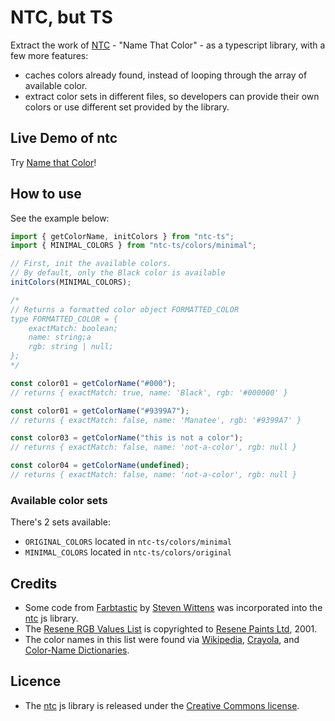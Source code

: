 # NTC, but TS

Extract the work of [NTC](https://chir.ag/projects/ntc/) - "Name That Color" - as a typescript library, with a few more features:

- caches colors already found, instead of looping through the array of available color.
- extract color sets in different files, so developers can provide their own colors or use different set provided by the library.

## Live Demo of ntc

Try [Name that Color](https://chir.ag/projects/name-that-color/)!

## How to use

See the example below:

```ts
import { getColorName, initColors } from "ntc-ts";
import { MINIMAL_COLORS } from "ntc-ts/colors/minimal";

// First, init the available colors.
// By default, only the Black color is available
initColors(MINIMAL_COLORS);

/*
// Returns a formatted color object FORMATTED_COLOR
type FORMATTED_COLOR = {
    exactMatch: boolean;
    name: string;a
    rgb: string | null;
};
*/

const color01 = getColorName("#000");
// returns { exactMatch: true, name: 'Black', rgb: '#000000' }

const color01 = getColorName("#9399A7");
// returns { exactMatch: false, name: 'Manatee', rgb: '#9399A7' }

const color03 = getColorName("this is not a color");
// returns { exactMatch: false, name: 'not-a-color', rgb: null }

const color04 = getColorName(undefined);
// returns { exactMatch: false, name: 'not-a-color', rgb: null }
```

### Available color sets

There's 2 sets available:

- `ORIGINAL_COLORS` located in `ntc-ts/colors/minimal`
- `MINIMAL_COLORS` located in `ntc-ts/colors/original`

## Credits

- Some code from [Farbtastic](http://www.acko.net/dev/farbtastic) by [Steven Wittens](http://www.acko.net/) was incorporated into the [ntc](https://chir.ag/projects/ntc/) js library.
- The [Resene RGB Values List](http://www-swiss.ai.mit.edu/~jaffer/Color/resenecolours.txt) is copyrighted to [Resene Paints Ltd](http://www.resene.co.nz/), 2001.
- The color names in this list were found via [Wikipedia](http://en.wikipedia.org/wiki/List_of_colors), [Crayola](http://en.wikipedia.org/wiki/List_of_Crayola_crayon_colors), and [Color-Name Dictionaries](http://www-swiss.ai.mit.edu/~jaffer/Color/Dictionaries.html).

## Licence

- The [ntc](https://chir.ag/projects/ntc/) js library is released under the [Creative Commons license](https://creativecommons.org/licenses/by/2.5/).
